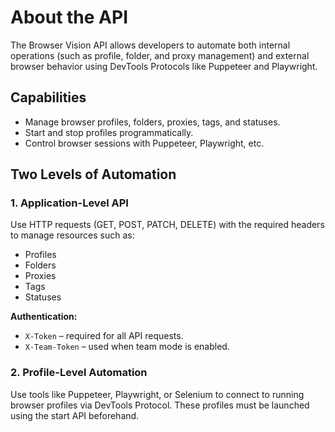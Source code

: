 # About the API

The Browser Vision API allows developers to automate both internal operations (such as profile, folder, and proxy management) and external browser behavior using DevTools Protocols like Puppeteer and Playwright.

## Capabilities

* Manage browser profiles, folders, proxies, tags, and statuses.
* Start and stop profiles programmatically.
* Control browser sessions with Puppeteer, Playwright, etc.

## Two Levels of Automation

### 1. Application-Level API

Use HTTP requests (GET, POST, PATCH, DELETE) with the required headers to manage resources such as:

* Profiles
* Folders
* Proxies
* Tags
* Statuses

**Authentication:**

* `X-Token` – required for all API requests.
* `X-Team-Token` – used when team mode is enabled.

### 2. Profile-Level Automation

Use tools like Puppeteer, Playwright, or Selenium to connect to running browser profiles via DevTools Protocol. These profiles must be launched using the start API beforehand.
